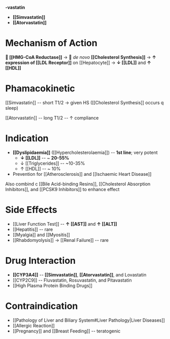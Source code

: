 **-vastatin**
- **[[Simvastatin]]**
- **[[Atorvastatin]]**

# Mechanism of Action
** [[HMG-CoA Reductase]]** →  *de novo* **[[Cholesterol Synthesis]]** → **↑ expression of [[LDL Receptor]]** on [[Hepatocyte]] → **↓ [[LDL]]** and **↑ [[HDL]]**

# Phamacokinetic
[[Simvastatin]] -- short T1/2 → given HS ([[Cholesterol Synthesis]] occurs q sleep)

[[Atorvastatin]] -- long T1/2 -- ↑ compliance 

# Indication
- **[[Dyslipidaemia]]** ([[Hypercholesterolaemia]]) -- **1st line**; very potent
	- **↓ [[LDL]]** -- ~ **20-55%**
	- ↓ [[Triglycerides]] -- ~10-35%
	- ↑ [[HDL]] -- ~ 10%
- Prevention for [[Atherosclerosis]] and [[Ischaemic Heart Disease]]

Also combind c [[Bile Acid-binding Resins]], [[Cholesterol Absorption Inhibitors]], and [[PCSK9 Inhibitors]] to enhance effect

# Side Effects
- [[Liver Function Test]] -- **↑ [[AST]]** and **↑ [[ALT]]**
- [[Hepatitis]] -- rare
- [[Myalgia]] and [[Myositis]]
- [[Rhabdomyolysis]] → [[Renal Failure]] -- rare

# Drug Interaction
- **[[CYP3A4]]** -- **[[Simvastatin]]**, **[[Atorvastatin]]**, and Lovastatin
- [[CYP2C9]] -- Fluvastatin, Rosuvastatin, and Pitavastatin
- [[High Plasma Protein Binding Drugs]]

# Contraindication
- [[Pathology of Liver and Biliary System#Liver Pathology|Liver Diseases]]
- [[Allergic Reaction]]
- [[Pregnancy]] and [[Breast Feeding]] -- teratogenic